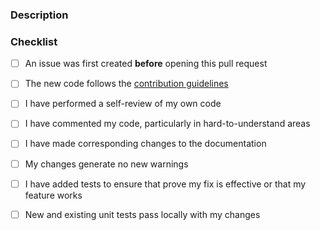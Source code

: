 ### Description

<!-- Please include a summary of the change and which issue is fixed (i.e. `closes #XXXX`). -->

### Checklist

- [ ] An issue was first created **before** opening this pull request
- [ ] The new code follows the [contribution guidelines](CONTRIBUTING.md)
- [ ] I have performed a self-review of my own code
- [ ] I have commented my code, particularly in hard-to-understand areas
- [ ] I have made corresponding changes to the documentation
- [ ] My changes generate no new warnings
- [ ] I have added tests to ensure that prove my fix is effective or that my feature works
- [ ] New and existing unit tests pass locally with my changes

